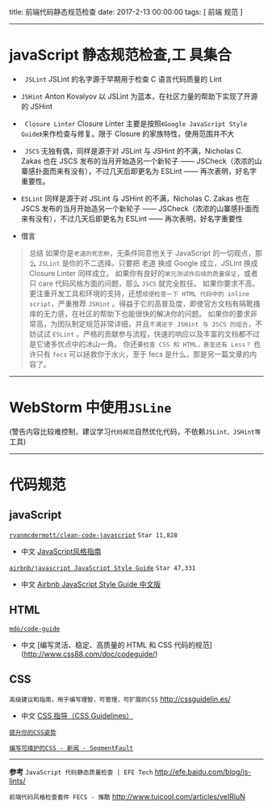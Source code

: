 title: 前端代码静态规范检查
date: 2017-2-13 00:00:00
tags: [ 前端 规范 ]


---

# javaScript 静态规范检查,工 具集合
- ` JSLint`
JSLint 的名字源于早期用于检查 C 语言代码质量的 Lint



- `JSHint`
Anton Kovalyov 以 JSLint 为蓝本，在社区力量的帮助下实现了开源的 JSHint



- ` Closure Linter`
Closure Linter 主要是按照`《Google JavaScript Style Guide》`来作检查与修复。限于 Closure 的家族特性，使用范围并不大



- ` JSCS`
无独有偶，同样是源于对 JSLint 与 JSHint 的不满，Nicholas C. Zakas 也在 JSCS 发布的当月开始造另一个新轮子 —— JSCheck（浓浓的山寨感扑面而来有没有），不过几天后即更名为 ESLint —— 再次表明，好名字重要性。



- `ESLint`
同样是源于对 JSLint 与 JSHint 的不满，Nicholas C. Zakas 也在 JSCS 发布的当月开始造另一个新轮子 —— JSCheck（浓浓的山寨感扑面而来有没有），不过几天后即更名为 ESLint —— 再次表明，好名字重要性



- 借言
>总结
如果你是`老道的死忠粉`，无条件同意他关于 JavaScript 的一切观点，那么 `JSLint` 是你的不二选择。只要把 老道 换成 Google 成立，JSLint 换成 Closure Linter 同样成立。
如果你有良好的`单元测试作后续的质量保证`，或者只 care 代码风格方面的问题，那么  ` JSCS `  就完全胜任。
如果你要求不高，更注重开发工具和环境的支持，还想`顺便检查一下 HTML 代码中的 inline script`，严重推荐  ` JSHint ` 。得益于它的高普及度，即使官方文档有隔靴搔痒的无力感，在社区的帮助下也能很快的解决你的问题。
如果你的要求非常高，为团队制定规范非常详细，并且`不满足于 JSHint 与 JSCS 的组合`，不妨试试  ` ESLint ` 。严格的贡献参与流程，快速的响应以及丰富的文档都不过是它诸多优点中的冰山一角。
你还`要检查 CSS 和 HTML，甚至还有 Less？` 也许只有  ` fecs `  可以拯救你于水火，至于 fecs 是什么，那是另一篇文章的内容了。


---
# WebStorm 中使用`JSLine`

 


(警告内容比较难控制，建议学习`代码规范`自然优化代码，不依赖`JSLint、JSHint等`工具)


---
# 代码规范
## javaScript
[`ryanmcdermott/clean-code-javascript`](https://github.com/ryanmcdermott/clean-code-javascript) `Star 11,828`
- 中文  [JavaScript风格指南]( https://github.com/alivebao/clean-code-js/blob/master/README.md?utm_source=tuicool&utm_medium=referral)


[`airbnb/javascript JavaScript Style Guide`]( https://github.com/airbnb/javascript)  `Star 47,331`

- 中文 [Airbnb JavaScript Style Guide 中文版](https://github.com/sivan/javascript-style-guide/blob/master/es5/README.md )


## HTML
[`mdo/code-guide`](https://github.com/mdo/code-guide)
- 中文  [编写灵活、稳定、高质量的 HTML 和 CSS 代码的规范] (http://www.css88.com/doc/codeguide/)


## CSS
`高级建议和指南，用于编写理智，可管理，可扩展的CSS`  http://cssguidelin.es/
- 中文 [CSS 指导（CSS Guidelines）](https://github.com/JackAtlas/cssguidelines-translation)


[`提升你的CSS姿势`](https://segmentfault.com/a/1190000005775934?utm_source=tuicool&utm_medium=referral)

[`编写可维护的CSS - 新闻 - SegmentFault`]( https://segmentfault.com/a/1190000000388784 )


---
**参考**
` JavaScript 代码静态质量检查 | EFE Tech `
http://efe.baidu.com/blog/js-lints/

`前端代码风格检查套件 FECS - 推酷`
http://www.tuicool.com/articles/veIRjuN
